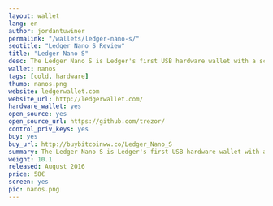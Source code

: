 ```yaml
---
layout: wallet
lang: en
author: jordantuwiner
permalink: "/wallets/ledger-nano-s/"
seotitle: "Ledger Nano S Review"
title: "Ledger Nano S"
desc: The Ledger Nano S is Ledger's first USB hardware wallet with a screen.
wallet: nanos
tags: [cold, hardware]
thumb: nanos.png
website: ledgerwallet.com
website_url: http://ledgerwallet.com/
hardware_wallet: yes
open_source: yes
open_source_url: https://github.com/trezor/
control_priv_keys: yes
buy: yes
buy_url: http://buybitcoinww.co/Ledger_Nano_S
summary: The Ledger Nano S is Ledger's first USB hardware wallet with a screen.
weight: 10.1
released: August 2016
price: 58€
screen: yes
pic: nanos.png
---
```


